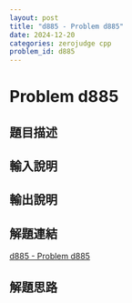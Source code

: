 ```yaml
---
layout: post
title: "d885 - Problem d885"
date: 2024-12-20
categories: zerojudge cpp
problem_id: d885
---
```


# Problem d885

## 題目描述



## 輸入說明



## 輸出說明



## 解題連結

[d885 - Problem d885](https://zerojudge.tw/ShowProblem?problemid=d885)

## 解題思路

